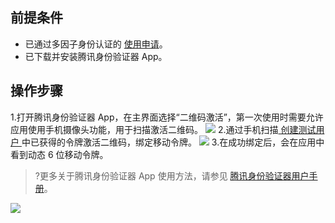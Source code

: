 ## 前提条件
- 已通过多因子身份认证的 [使用申请](https://cloud.tencent.com/apply/p/h6yib8x1nce)。
- 已下载并安装腾讯身份验证器 App。 

## 操作步骤
1.打开腾讯身份验证器 App，在主界面选择“二维码激活”，第一次使用时需要允许应用使用手机摄像头功能，用于扫描激活二维码。
![](https://main.qcloudimg.com/raw/6a327ce734b587e7c39b5f79dda7b5f2.png)
2.通过手机扫描[ 创建测试用户 ](https://cloud.tencent.com/document/product/1326/55081) 中已获得的令牌激活二维码，绑定移动令牌。
![](https://main.qcloudimg.com/raw/937e0124edb41eced03b6237918e1af4.png)
3.在成功绑定后，会在应用中看到动态 6 位移动令牌。 
>?更多关于腾讯身份验证器 App 使用方法，请参见 [腾讯身份验证器用户手册](https://mfa-prd-1302490086.cos.ap-nanjing.myqcloud.com/%E8%85%BE%E8%AE%AF%E8%BA%AB%E4%BB%BD%E9%AA%8C%E8%AF%81%E5%99%A8%EF%BC%88Tencent%20Authenticator%EF%BC%89%E8%BD%AF%E4%BB%B6%E7%94%A8%E6%88%B7%E6%89%8B%E5%86%8C.pdf)。
>
![](https://main.qcloudimg.com/raw/cf2e5b2372ef30ef1fc3e8f144c6b593.png)
